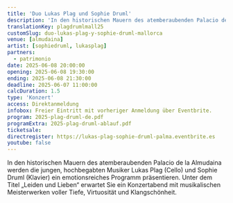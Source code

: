 ```yaml
---
title: 'Duo Lukas Plag und Sophie Druml'
description: 'In den historischen Mauern des atemberaubenden Palacio de la Almudaina werden die jungen, hochbegabten Musiker Lukas Plag (Cello) und Sophie Druml (Klavier) ein emotionsreiches Programm präsentieren.'
translationKey: plagdrumlmall25
customSlug: duo-lukas-plag-y-sophie-druml-mallorca
venue: [almudaina]
artist: [sophiedruml, lukasplag]
partners:
  - patrimonio
date: 2025-06-08 20:00:00
opening: 2025-06-08 19:30:00
ending: 2025-06-08 21:30:00
deadline: 2025-06-07 11:00:00
calcDuration: 1.5
type: 'Konzert'
access: Direktanmeldung
infobox: Freier Eintritt mit vorheriger Anmeldung über Eventbrite.
program: 2025-plag-druml-de.pdf
programExtra: 2025-plag-druml-ablauf.pdf
ticketsale:
directregister: https://lukas-plag-sophie-druml-palma.eventbrite.es
youtube: false
---
```


In den historischen Mauern des atemberaubenden Palacio de la Almudaina werden die jungen, hochbegabten Musiker Lukas Plag (Cello) und Sophie Druml (Klavier) ein emotionsreiches Programm präsentieren. Unter dem Titel „Leiden und Lieben“ erwartet Sie ein Konzertabend mit musikalischen Meisterwerken voller Tiefe, Virtuosität und Klangschönheit.
